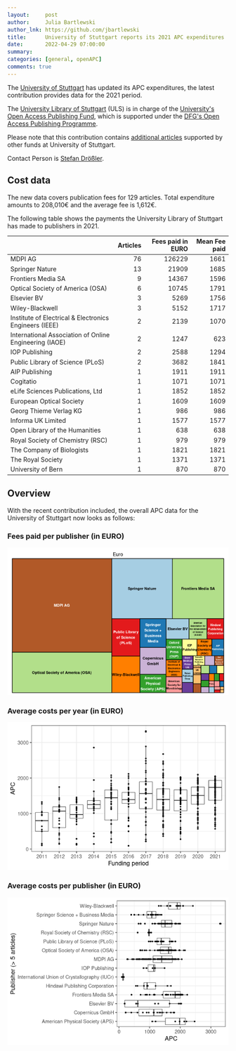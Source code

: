 ```yaml
---
layout:     post
author:     Julia Bartlewski
author_lnk: https://github.com/jbartlewski
title:      University of Stuttgart reports its 2021 APC expenditures
date:       2022-04-29 07:00:00
summary:    
categories: [general, openAPC]
comments: true
---
```





The [University of Stuttgart](https://www.uni-stuttgart.de/en/) has updated its APC expenditures, the latest contribution provides data for the 2021 period.

The [University Library of Stuttgart](http://www.ub.uni-stuttgart.de/index.en.html) (ULS) is in charge of the [University's Open Access Publishing Fund](https://oa.uni-stuttgart.de/publizieren/fonds/), which is supported under the [DFG's Open Access Publishing Programme](https://www.dfg.de/en/research_funding/programmes/infrastructure/lis/open_access/infrastructure_funding/index.html#4).

Please note that this contribution contains [additional articles](https://github.com/OpenAPC/openapc-de/tree/master/data/unistuttgart) supported by other funds at University of Stuttgart.

Contact Person is [Stefan Drößler](mailto:stefan.droessler@ub.uni-stuttgart.de).


## Cost data



The new data covers publication fees for 129 articles. Total expenditure amounts to 208,010€ and the average fee is 1,612€.

The following table shows the payments the University Library of Stuttgart has made to publishers in 2021.


|                                                       | Articles| Fees paid in EURO| Mean Fee paid|
|:------------------------------------------------------|--------:|-----------------:|-------------:|
|MDPI AG                                                |       76|            126229|          1661|
|Springer Nature                                        |       13|             21909|          1685|
|Frontiers Media SA                                     |        9|             14367|          1596|
|Optical Society of America (OSA)                       |        6|             10745|          1791|
|Elsevier BV                                            |        3|              5269|          1756|
|Wiley-Blackwell                                        |        3|              5152|          1717|
|Institute of Electrical & Electronics Engineers (IEEE) |        2|              2139|          1070|
|International Association of Online Engineering (IAOE) |        2|              1247|           623|
|IOP Publishing                                         |        2|              2588|          1294|
|Public Library of Science (PLoS)                       |        2|              3682|          1841|
|AIP Publishing                                         |        1|              1911|          1911|
|Cogitatio                                              |        1|              1071|          1071|
|eLife Sciences Publications, Ltd                       |        1|              1852|          1852|
|European Optical Society                               |        1|              1609|          1609|
|Georg Thieme Verlag KG                                 |        1|               986|           986|
|Informa UK Limited                                     |        1|              1577|          1577|
|Open Library of the Humanities                         |        1|               638|           638|
|Royal Society of Chemistry (RSC)                       |        1|               979|           979|
|The Company of Biologists                              |        1|              1821|          1821|
|The Royal Society                                      |        1|              1371|          1371|
|University of Bern                                     |        1|               870|           870|

## Overview

With the recent contribution included, the overall APC data for the University of Stuttgart now looks as follows:

### Fees paid per publisher (in EURO)

![plot of chunk tree_stuttgart_2022_04_29_full](/figure/tree_stuttgart_2022_04_29_full-1.png)

###  Average costs per year (in EURO)

![plot of chunk box_stuttgart_2022_04_29_year_full](/figure/box_stuttgart_2022_04_29_year_full-1.png)

###  Average costs per publisher (in EURO)

![plot of chunk box_stuttgart_2022_04_29_publisher_full](/figure/box_stuttgart_2022_04_29_publisher_full-1.png)
